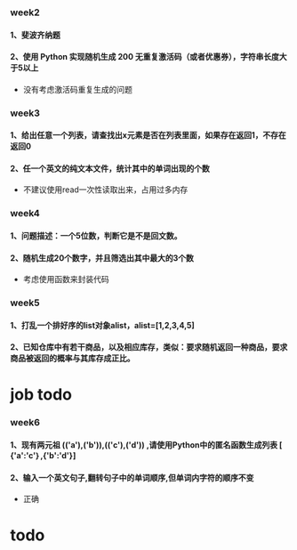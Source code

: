 ### week2

#### 1、斐波齐纳题

#### 2、使用 Python 实现随机生成 200 无重复激活码（或者优惠券），字符串长度大于5以上

- 没有考虑激活码重复生成的问题

### week3

#### 1、给出任意一个列表，请查找出x元素是否在列表里面，如果存在返回1，不存在返回0

#### 2、任一个英文的纯文本文件，统计其中的单词出现的个数

- 不建议使用read一次性读取出来，占用过多内存

### week4

#### 1、问题描述：一个5位数，判断它是不是回文数。

#### 2、随机生成20个数字，并且筛选出其中最大的3个数

- 考虑使用函数来封装代码

### week5

#### 1、打乱一个排好序的list对象alist，alist=[1,2,3,4,5]

#### 2、已知仓库中有若干商品，以及相应库存，类似：要求随机返回一种商品，要求商品被返回的概率与其库存成正比。

# job todo

### week6

#### 1、现有两元祖 (('a'),('b')),(('c'),('d')) ,请使用Python中的匿名函数生成列表 [ {'a':'c'｝,{'b':'d'}]

#### 2、输入一个英文句子,翻转句子中的单词顺序,但单词内字符的顺序不变

- 正确

# todo